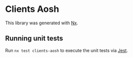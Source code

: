 # Clients Aosh

This library was generated with [Nx](https://nx.dev).

## Running unit tests

Run `nx test clients-aosh` to execute the unit tests via [Jest](https://jestjs.io).
